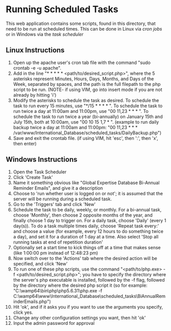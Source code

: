 # Running Scheduled Tasks

This web application contains some scripts, found in this directory, that need to be run at scheduled times. This can be done in Linux via *cron jobs* or in Windows via the *task scheduler*

## Linux Instructions
1. Open up the apache user's cron tab file with the command "sudo crontab -e -u apache".
2. Add in the line "* * * * * <path/to/desired_script.php>", where the 5 asterisks represent Minutes, Hours, Days, Months, and Days of the Week, separated by spaces, and the path is the full filepath to the php script to be run. (NOTE- if using VIM, go into insert mode if you are not already by hitting 'i')
3. Modify the asterisks to schedule the task as desired. To schedule the task to run every 15 minutes, use "\*/15 * * * * ". To schedule the task to run twice a day at 11:00am and 11:00pm, use "00 11,23 * * * ". To schedule the task to run twice a year (bi-annually) on January 15th and July 15th, both at 10:00am, use "00 10 15 1,7 * ". (example to run daily backup twice a day at 11:00am and 11:00pm: "00 11,23 * * * /var/www/International_Database/scheduled_tasks/DailyBackup.php")
4. Save and exit the crontab file. (if using VIM, hit 'esc', then ':', then 'x', then enter)

## Windows Instructions
1. Open the Task Scheduler
2. Click 'Create Task'
3. Name it something obvious like "Global Expertise Database Bi-Annual Reminder Emails", and give it a description
4. Choose to 'run whether user is logged on or not'; it is assumed that the server will be running during a scheduled task.
5. Go to the 'Triggers' tab and click 'New'
6. Schedule the task to be daily, weekly, or monthly. For a bi-annual task, choose 'Monthly', then choose 2 opposite months of the year, and finally choose 1 day to trigger on. For a daily task, choose 'Daily' (every 1 day(s)). To do a task multiple times daily, choose 'Repeat task every:' and choose a value (for example, every 12 hours to do something twice a day), and set it for a duration of 1 day at a time. Also select 'Stop all running tasks at end of repetition duration'
7. Optionally set a start time to kick things off at a time that makes sense (like 1:00:00 pm instead of 12:48:23 pm)
8. Now switch over to the 'Actions' tab where the desired action will be specified, and click 'New'
9. To run one of these php scripts, use the command "<path/to/php.exe> -f <path/to/desired_script.php>"; you have to specify the directory where the server's php executable is installed, followed by the -f flag, followed by the directory where the desired php script it (so for example: "C:\wamp64\bin\php\php5.6.31\php.exe -f C:\wamp64\www\International_Database\scheduled_tasks\BiAnnualReminderEmails.php")
10. Hit 'ok', and if it asks you if you want to use the arguments you specify, click yes.
11. Change any other configuration settings you want, then hit 'ok'
12. Input the admin password for approval
